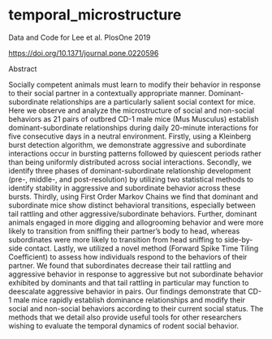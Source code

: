 # temporal_microstructure
Data and Code for Lee et al. PlosOne 2019

https://doi.org/10.1371/journal.pone.0220596

Abstract


Socially competent animals must learn to modify their behavior in response to their social partner in a contextually appropriate manner. Dominant-subordinate relationships are a particularly salient social context for mice. Here we observe and analyze the microstructure of social and non-social behaviors as 21 pairs of outbred CD-1 male mice (Mus Musculus) establish dominant-subordinate relationships during daily 20-minute interactions for five consecutive days in a neutral environment. Firstly, using a Kleinberg burst detection algorithm, we demonstrate aggressive and subordinate interactions occur in bursting patterns followed by quiescent periods rather than being uniformly distributed across social interactions. Secondly, we identify three phases of dominant-subordinate relationship development (pre-, middle-, and post-resolution) by utilizing two statistical methods to identify stability in aggressive and subordinate behavior across these bursts. Thirdly, using First Order Markov Chains we find that dominant and subordinate mice show distinct behavioral transitions, especially between tail rattling and other aggressive/subordinate behaviors. Further, dominant animals engaged in more digging and allogrooming behavior and were more likely to transition from sniffing their partner’s body to head, whereas subordinates were more likely to transition from head sniffing to side-by-side contact. Lastly, we utilized a novel method (Forward Spike Time Tiling Coefficient) to assess how individuals respond to the behaviors of their partner. We found that subordinates decrease their tail rattling and aggressive behavior in response to aggressive but not subordinate behavior exhibited by dominants and that tail rattling in particular may function to deescalate aggressive behavior in pairs. Our findings demonstrate that CD-1 male mice rapidly establish dominance relationships and modify their social and non-social behaviors according to their current social status. The methods that we detail also provide useful tools for other researchers wishing to evaluate the temporal dynamics of rodent social behavior.

